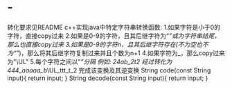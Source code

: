 # -
转化要求见README
c++实现java中特定字符串转换函数:
1.如果字符是小于0的字符，直接copy过来
2.如果是0-9的字符，且其后继字符为“_”或为字符串结尾，那么也直接copy过来
3.如果是0-9的字符n，且其后继字符存在(不为空也不为“_”)，那么将其后继字符复制过来并且个数为n+1
4.如果字符为_，那么copy过来为"\UL"
5.每个字符之间以“_”分隔
例如:
24ab_2t2  经过转化为
444_aaaaa_b_\UL_ttt_t_2
完成该变换及其逆变换
String code(const String input){
            return input;
}
String decode(const String input){
            return input;
}
